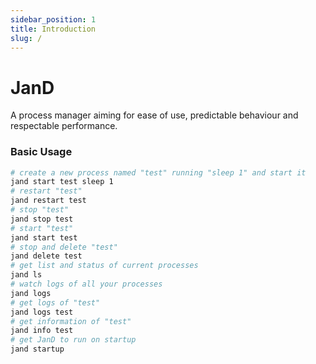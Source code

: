 ```yaml
---
sidebar_position: 1
title: Introduction
slug: /
---
```

# JanD
A process manager aiming for ease of use, predictable behaviour and respectable performance.
### Basic Usage
```bash
# create a new process named "test" running "sleep 1" and start it
jand start test sleep 1
# restart "test"
jand restart test
# stop "test"
jand stop test
# start "test"
jand start test
# stop and delete "test"
jand delete test
# get list and status of current processes
jand ls
# watch logs of all your processes
jand logs
# get logs of "test"
jand logs test
# get information of "test"
jand info test
# get JanD to run on startup
jand startup
```
